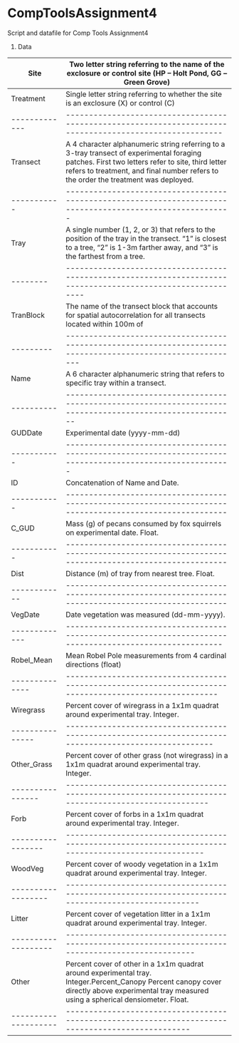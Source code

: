 # CompToolsAssignment4
Script and datafile for Comp Tools Assignment4
1. Data


| Site |	Two letter string referring to the name of the exclosure or control site (HP – Holt Pond, GG – Green Grove) |
-------|--------------------------------------------------------------------------------------------------------------
| Treatment |	Single letter string referring to whether the site is an exclosure (X) or control (C) |
-------------|--------------------------------------------------------------------------------------------------------
| Transect |	A 4 character alphanumeric string referring to a 3-tray transect of experimental foraging patches. First two letters refer to site, third letter refers to treatment, and final number refers to the order the treatment was deployed. |
-----------|----------------------------------------------------------------------------------------------------------
| Tray |	A single number (1, 2, or 3) that refers to the position of the tray in the transect. “1” is closest to a tree, “2” is 1-3m farther away, and “3” is the farthest from a tree. |
--------|-------------------------------------------------------------------------------------------------------------
| TranBlock |	The name of the transect block that accounts for spatial autocorrelation for all transects located within 100m of | each other. |
---------|------------------------------------------------------------------------------------------------------------
| Name |	A 6 character alphanumeric string that refers to specific tray within a transect. |
----------|-----------------------------------------------------------------------------------------------------------
| GUDDate |	Experimental date (yyyy-mm-dd) |
-----------|----------------------------------------------------------------------------------------------------------
| ID |	Concatenation of Name and Date. |
-----------|---------------------------------------------------------------------------------------------------------
| C_GUD |	Mass (g) of pecans consumed by fox squirrels on experimental date. Float. |
-----------|---------------------------------------------------------------------------------------------------------
| Dist |	Distance (m) of tray from nearest tree. Float. |
------------|---------------------------------------------------------------------------------------------------------
| VegDate |	Date vegetation was measured (dd-mm-yyyy). |
-------------|--------------------------------------------------------------------------------------------------------
| Robel_Mean |	Mean Robel Pole measurements from 4 cardinal directions (float) |
--------------|-------------------------------------------------------------------------------------------------------
| Wiregrass |	Percent cover of wiregrass in a 1x1m quadrat around experimental tray. Integer. |
---------------|------------------------------------------------------------------------------------------------------
| Other_Grass |	Percent cover of other grass (not wiregrass) in a 1x1m quadrat around experimental tray. Integer. |
----------------|-----------------------------------------------------------------------------------------------------
| Forb |	Percent cover of forbs in a 1x1m quadrat around experimental tray. Integer. |
-----------------|----------------------------------------------------------------------------------------------------
| WoodVeg |	Percent cover of woody vegetation in a 1x1m quadrat around experimental tray. Integer. |
------------------|---------------------------------------------------------------------------------------------------
| Litter |	Percent cover of vegetation litter in a 1x1m quadrat around experimental tray. Integer. |
-------------------|--------------------------------------------------------------------------------------------------
| Other |	Percent cover of other in a 1x1m quadrat around experimental tray. Integer.Percent_Canopy	Percent canopy cover directly above experimental tray measured using a spherical densiometer. Float. |
--------------------|-------------------------------------------------------------------------------------------------
